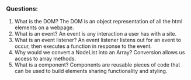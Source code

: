 ### Questions:
1. What is the DOM?
  The DOM is an object representation of all the html elements on a webpage.
2. What is an event?
  An event is any interaction a user has with a site.
3. What is an event listener?
  An event listener listens out for an event to occur, then executes a function in response to the event.
4. Why would we convert a NodeList into an Array?
  Conversion allows us access to array methods.
5. What is a component? 
  Components are reusable pieces of code that can be used to build elements sharing functionality and styling.
